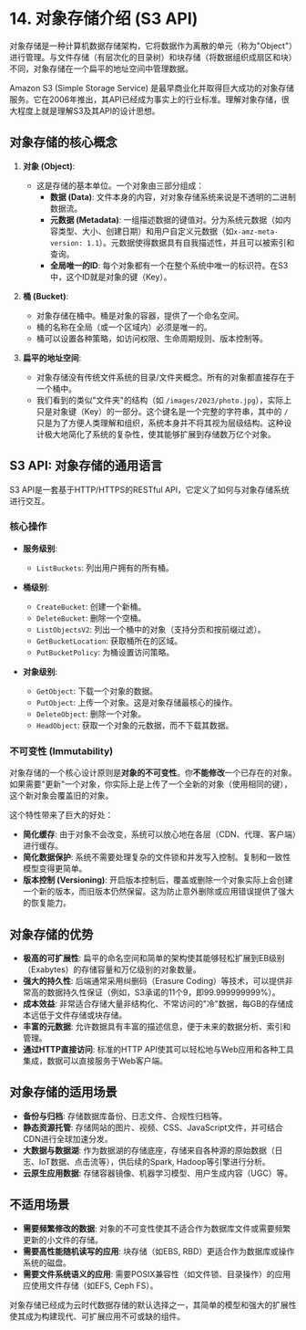 # 14. 对象存储介绍 (S3 API)

对象存储是一种计算机数据存储架构，它将数据作为离散的单元（称为"Object"）进行管理。与文件存储（有层次化的目录树）和块存储（将数据组织成扇区和块）不同，对象存储在一个扁平的地址空间中管理数据。

Amazon S3 (Simple Storage Service) 是最早商业化并取得巨大成功的对象存储服务。它在2006年推出，其API已经成为事实上的行业标准。理解对象存储，很大程度上就是理解S3及其API的设计思想。

## 对象存储的核心概念

1.  **对象 (Object)**:
    - 这是存储的基本单位。一个对象由三部分组成：
      - **数据 (Data)**: 文件本身的内容，对对象存储系统来说是不透明的二进制数据流。
      - **元数据 (Metadata)**: 一组描述数据的键值对。分为系统元数据（如内容类型、大小、创建日期）和用户自定义元数据（如`x-amz-meta-version: 1.1`）。元数据使得数据具有自我描述性，并且可以被索引和查询。
      - **全局唯一的ID**: 每个对象都有一个在整个系统中唯一的标识符。在S3中，这个ID就是对象的键（Key）。

2.  **桶 (Bucket)**:
    - 对象存储在桶中。桶是对象的容器，提供了一个命名空间。
    - 桶的名称在全局（或一个区域内）必须是唯一的。
    - 桶可以设置各种策略，如访问权限、生命周期规则、版本控制等。

3.  **扁平的地址空间**:
    - 对象存储没有传统文件系统的目录/文件夹概念。所有的对象都直接存在于一个桶中。
    - 我们看到的类似"文件夹"的结构（如 `/images/2023/photo.jpg`），实际上只是对象键（Key）的一部分。这个键名是一个完整的字符串，其中的 `/` 只是为了方便人类理解和组织，系统本身并不将其视为层级结构。这种设计极大地简化了系统的复杂性，使其能够扩展到存储数万亿个对象。

## S3 API: 对象存储的通用语言

S3 API是一套基于HTTP/HTTPS的RESTful API，它定义了如何与对象存储系统进行交互。

### 核心操作

- **服务级别**:
  - `ListBuckets`: 列出用户拥有的所有桶。

- **桶级别**:
  - `CreateBucket`: 创建一个新桶。
  - `DeleteBucket`: 删除一个空桶。
  - `ListObjectsV2`: 列出一个桶中的对象（支持分页和按前缀过滤）。
  - `GetBucketLocation`: 获取桶所在的区域。
  - `PutBucketPolicy`: 为桶设置访问策略。

- **对象级别**:
  - `GetObject`: 下载一个对象的数据。
  - `PutObject`: 上传一个对象。这是对象存储最核心的操作。
  - `DeleteObject`: 删除一个对象。
  - `HeadObject`: 获取一个对象的元数据，而不下载其数据。

### 不可变性 (Immutability)

对象存储的一个核心设计原则是**对象的不可变性**。你**不能修改**一个已存在的对象。如果需要"更新"一个对象，你实际上是上传了一个全新的对象（使用相同的键），这个新对象会覆盖旧的对象。

这个特性带来了巨大的好处：
- **简化缓存**: 由于对象不会改变，系统可以放心地在各层（CDN、代理、客户端）进行缓存。
- **简化数据保护**: 系统不需要处理复杂的文件锁和并发写入控制。复制和一致性模型变得更简单。
- **版本控制 (Versioning)**: 开启版本控制后，覆盖或删除一个对象实际上会创建一个新的版本，而旧版本仍然保留。这为防止意外删除或应用错误提供了强大的恢复能力。

## 对象存储的优势

- **极高的可扩展性**: 扁平的命名空间和简单的架构使其能够轻松扩展到EB级别（Exabytes）的存储容量和万亿级别的对象数量。
- **强大的持久性**: 后端通常采用纠删码（Erasure Coding）等技术，可以提供非常高的数据持久性保证（例如，S3承诺的11个9，即99.999999999%）。
- **成本效益**: 非常适合存储大量非结构化、不常访问的"冷"数据，每GB的存储成本远低于文件存储或块存储。
- **丰富的元数据**: 允许数据具有丰富的描述信息，便于未来的数据分析、索引和管理。
- **通过HTTP直接访问**: 标准的HTTP API使其可以轻松地与Web应用和各种工具集成，数据可以直接服务于Web客户端。

## 对象存储的适用场景

- **备份与归档**: 存储数据库备份、日志文件、合规性归档等。
- **静态资源托管**: 存储网站的图片、视频、CSS、JavaScript文件，并可结合CDN进行全球加速分发。
- **大数据与数据湖**: 作为数据湖的存储底座，存储来自各种源的原始数据（日志、IoT数据、点击流等），供后续的Spark, Hadoop等引擎进行分析。
- **云原生应用数据**: 存储容器镜像、机器学习模型、用户生成内容（UGC）等。

## 不适用场景

- **需要频繁修改的数据**: 对象的不可变性使其不适合作为数据库文件或需要频繁更新的小文件的存储。
- **需要高性能随机读写的应用**: 块存储（如EBS, RBD）更适合作为数据库或操作系统的磁盘。
- **需要文件系统语义的应用**: 需要POSIX兼容性（如文件锁、目录操作）的应用应使用文件存储（如EFS, Ceph FS）。

对象存储已经成为云时代数据存储的默认选择之一，其简单的模型和强大的扩展性使其成为构建现代、可扩展应用不可或缺的组件。 